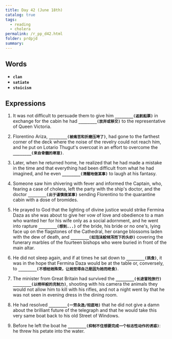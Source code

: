 ```yaml
---
title: Day 42 (June 18th)
catalog: true
tags: 
  - reading
  - cholera
permalink: /r_pp_d42.html
folder: prdpjd
summary: 
---
```


## Words

-   <b data-toggle="tooltip" data-original-title="{{site.data.glossary.clan}}">`clan`</b>
-   <b data-toggle="tooltip" data-original-title="{{site.data.glossary.satiate}}">`satiate`</b>
-   <b data-toggle="tooltip" data-original-title="{{site.data.glossary.stoicism}}">`stoicism`</b>




## Expressions

1.  It was not difficult to persuade them to give him <b data-toggle="tooltip" data-original-title="{{site.data.answers.42_a}}">`________(返航船票)`</b> in exchange for the cabin he had <b data-toggle="tooltip" data-original-title="{{site.data.answers.42_a2}}">`________(放弃或移交)`</b> to the representative of Queen Victoria.

2.  Florentino Ariza, <b data-toggle="tooltip" data-original-title="{{site.data.answers.42_b}}">`________(被痛苦和折磨压垮了)`</b>, had gone to the farthest corner of the deck where the noise of the revelry could not reach him, and he put on Lotario Thugut's overcoat in an effort to overcome the <b data-toggle="tooltip" data-original-title="{{site.data.answers.42_b2}}">`________(来自骨髓的寒意)`</b>.

3.  Later, when he returned home, he realized that he had made a mistake in the time and that everything had been difficult from what he had imagined, and he even <b data-toggle="tooltip" data-original-title="{{site.data.answers.42_c}}">`________(清醒地做某事)`</b> to laugh at his fantasy.

4.  Someone saw him shivering with fever and informed the Captain, who, fearing a case of cholera, left the party with the ship's doctor, and the doctor <b data-toggle="tooltip" data-original-title="{{site.data.answers.42_d}}">`________(出于谨慎做某事)`</b> sending Florentino to the quarantine cabin with a dose of bromides.

5.  He prayed to God that the lighting of divine justice would strike Fermina Daza as she was about to give her vow of love and obedience to a man who wanted her for his wife only as a social adornment, and he went into rapture <b data-toggle="tooltip" data-original-title="{{site.data.answers.42_e}}">`________(想到...)`</b> of the bride, his bride or no one's, lying face up on the flagstones of the Cathedral, her orange blossoms laden with the dew of death, and <b data-toggle="tooltip" data-original-title="{{site.data.answers.42_e2}}">`________(如泡沫般倾泻而下的头纱)`</b> covering the funerary marbles of the fourteen bishops who were buried in front of the main altar.

6.  He did not sleep again, and if at times he sat down to <b data-toggle="tooltip" data-original-title="{{site.data.answers.42_f}}">`________(挑食)`</b>, it was in the hope that Fermina Daza would be at the table or, conversely, to <b data-toggle="tooltip" data-original-title="{{site.data.answers.42_f2}}">`________(不想给她殊荣，让她觉得自己是因为她而绝食)`</b>.

7.  The minister from Great Britain had survived the <b data-toggle="tooltip" data-original-title="{{site.data.answers.42_g}}">`________(长途冒险旅行)`</b> <b data-toggle="tooltip" data-original-title="{{site.data.answers.42_g2}}">`________(以榜样般的克制力)`</b>, shooting with his camera the animals they would not allow him to kill with his rifles, and not a night went by that he was not seen in evening dress in the dining room.

8.  He had resolved <b data-toggle="tooltip" data-original-title="{{site.data.answers.42_h}}">`________(一劳永逸/彻底地)`</b> that he did not give a damn about the brilliant future of the telegraph and that he would take this very same boat back to his old Street of Windows.

9.  Before he left the boat he <b data-toggle="tooltip" data-original-title="{{site.data.answers.42_i}}">`________(抑制不住想要完成一个标志性动作的诱惑)`</b>: he threw his petate into the water.